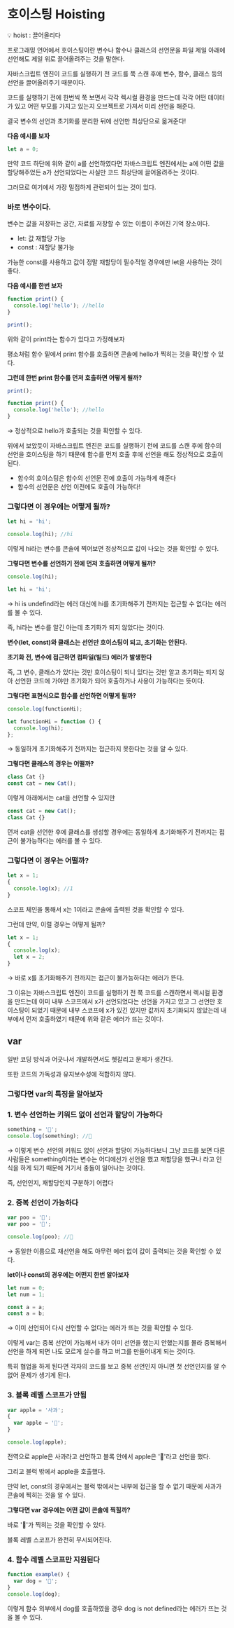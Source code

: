 # 호이스팅 Hoisting

<aside>
💡 hoist : 끌어올리다

</aside>

프로그래밍 언어에서 호이스팅이란 변수나 함수나 클래스의 선언문을 파일 제일 아래에 선언해도 제일 위로 끌어올려주는 것을 말한다.

자바스크립트 엔진이 코드를 실행하기 전 코드를 쭉 스캔 후에 변수, 함수, 클래스 등의 선언을 끌어올려주기 때문이다.

코드를 실행하기 전에 한번씩 쭉 보면서 각각 렉시컬 환경을 만드는데 각각 어떤 데이터가 있고 어떤 부모를 가지고 있는지 오브젝트로 가져서 미리 선언을 해준다.

결국 변수의 선언과 초기화를 분리한 뒤에 선언만 최상단으로 옮겨준다!

**다음 예시를 보자**

```jsx
let a = 0;
```

만약 코드 하단에 위와 같이 a를 선언하였다면 자바스크립트 엔진에서는 a에 어떤 값을 할당해주었든 a가 선언되었다는 사실만 코드 최상단에 끌어올려주는 것이다.

그러므로 여기에서 가장 밀접하게 관련되어 있는 것이 있다.

### 바로 변수이다.

변수는 값을 저장하는 공간, 자료를 저장할 수 있는 이름이 주어진 기억 장소이다.

- let: 값 재할당 가능
- const : 재할당 불가능

가능한 const를 사용하고 값이 정말 재할당이 필수적일 경우에만 let을 사용하는 것이 좋다.

**다음 예시를 한번 보자**

```jsx
function print() {
  console.log('hello'); //hello
}

print();
```

위와 같이 print라는 함수가 있다고 가정해보자

평소처럼 함수 밑에서 print 함수를 호출하면 콘솔에 hello가 찍히는 것을 확인할 수 있다.

**그런데 한번 print 함수를 먼저 호출하면 어떻게 될까?**

```jsx
print();

function print() {
  console.log('hello'); //hello
}
```

→ 정상적으로 hello가 호출되는 것을 확인할 수 있다.

위에서 보았듯이 자바스크립트 엔진은 코드를 실행하기 전에 코드를 스캔 후에 함수의 선언을 호이스팅을 하기 때문에 함수를 먼저 호출 후에 선언을 해도 정상적으로 호출이 된다.

- 함수의 호이스팅은 함수의 선언문 전에 호출이 가능하게 해준다
- 함수의 선언문은 선언 이전에도 호출이 가능하다!

### **그렇다면 이 경우에는 어떻게 될까?**

```jsx
let hi = 'hi';

console.log(hi); //hi
```

이렇게 hi라는 변수를 콘솔에 찍어보면 정상적으로 값이 나오는 것을 확인할 수 있다.

**그렇다면 변수를 선언하기 전에 먼저 호출하면 어떻게 될까?**

```jsx
console.log(hi);

let hi = 'hi';
```

→ hi is undefind라는 에러 대신에 hi를 초기화해주기 전까지는 접근할 수 없다는 에러를 볼 수 있다.

즉, hi라는 변수를 알긴 아는데 초기화가 되지 않았다는 것이다.

**변수(let, const)와 클래스는 선언만 호이스팅이 되고, 초기화는 안된다.**

**초기화 전, 변수에 접근하면 컴파일(빌드) 에러가 발생한다**

즉, 그 변수, 클래스가 있다는 것만 호이스팅이 되니 있다는 것만 알고 초기화는 되지 않아 선언한 코드에 가야만 초기화가 되어 호출하거나 사용이 가능하다는 뜻이다.

**그렇다면 표현식으로 함수를 선언하면 어떻게 될까?**

```jsx
console.log(functionHi);

let functionHi = function () {
  console.log(hi);
};
```

→ 동일하게 초기화해주기 전까지는 접근하지 못한다는 것을 알 수 있다.

**그렇다면 클래스의 경우는 어떨까?**

```jsx
class Cat {}
const cat = new Cat();
```

이렇게 아래에서는 cat을 선언할 수 있지만

```jsx
const cat = new Cat();
class Cat {}
```

먼저 cat을 선언한 후에 클래스를 생성할 경우에는 동일하게 초기화해주기 전까지는 접근이 불가능하다는 에러를 볼 수 있다.

### 그렇다면 이 경우는 어떨까?

```jsx
let x = 1;
{
  console.log(x); //1
}
```

스코프 체인을 통해서 x는 1이라고 콘솔에 출력된 것을 확인할 수 있다.

그런데 만약, 이럴 경우는 어떻게 될까?

```jsx
let x = 1;
{
  console.log(x);
  let x = 2;
}
```

→ 바로 x를 초기화해주기 전까지는 접근이 불가능하다는 에러가 뜬다.

그 이유는 자바스크립트 엔진이 코드를 실행하기 전 쭉 코드를 스캔하면서 렉시컬 환경을 만드는데 이미 내부 스코프에서 x가 선언되었다는 선언을 가지고 있고 그 선언만 호이스팅이 되었기 때문에 내부 스코프에 x가 있긴 있지만 값까지 초기화되지 않았는데 내부에서 먼저 호출하였기 때문에 위와 같은 에러가 뜨는 것이다.

## var

일반 코딩 방식과 어긋나서 개발하면서도 헷갈리고 문제가 생긴다.

또한 코드의 가독성과 유지보수성에 적합하지 않다.

### 그렇다면 var의 특징을 알아보자

### 1. 변수 선언하는 키워드 없이 선언과 할당이 가능하다

```jsx
something = '🤬';
console.log(something); //🤬
```

→ 이렇게 변수 선언의 키워드 없이 선언과 할당이 가능하다보니 그냥 코드를 보면 다른 사람들은 something이라는 변수는 어디에선가 선언을 했고 재할당을 했구나 라고 인식을 하게 되기 때문에 거기서 충돌이 일어나는 것이다.

즉, 선언인지, 재할당인지 구분하기 어렵다

### 2. 중복 선언이 가능하다

```jsx
var poo = '💩';
var poo = '💩';

console.log(poo); //💩
```

→ 동일한 이름으로 재선언을 해도 아무런 에러 없이 값이 출력되는 것을 확인할 수 있다.

**let이나 const의 경우에는 어떤지 한번 알아보자**

```jsx
let num = 0;
let num = 1;
```

```jsx
const a = a;
const a = b;
```

→ 이미 선언되어 다시 선언할 수 없다는 에러가 뜨는 것을 확인할 수 있다.

이렇게 var는 중복 선언이 가능해서 내가 이미 선언을 했는지 안했는지를 몰라 중복해서 선언을 하게 되면 나도 모르게 실수를 하고 버그를 만들어내게 되는 것이다.

특히 협업을 하게 된다면 각자의 코드를 보고 중복 선언인지 아니면 첫 선언인지를 알 수 없어 문제가 생기게 된다.

### 3. 블록 레벨 스코프가 안됨

```jsx
var apple = '사과';
{
  var apple = '🍎';
}

console.log(apple);
```

전역으로 apple은 사과라고 선언하고 블록 안에서 apple은 '🍎'라고 선언을 했다.

그리고 블럭 밖에서 apple을 호출했다.

만약 let, const의 경우에서는 블럭 밖에서는 내부에 접근을 할 수 없기 때문에 사과가 콘솔에 찍히는 것을 알 수 있다.

**그렇다면 var 경우에는 어떤 값이 콘솔에 찍힐까?**

바로 '🍎'가 찍히는 것을 확인할 수 있다.

블록 레벨 스코프가 완전히 무시되어진다.

### 4. 함수 레벨 스코프만 지원된다

```jsx
function example() {
  var dog = '🦮';
}
console.log(dog);
```

이렇게 함수 외부에서 dog를 호출하였을 경우 dog is not defined라는 에러가 뜨는 것을 볼 수 있다.
